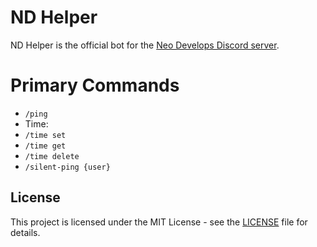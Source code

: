 # ND Helper
ND Helper is the official bot for the [Neo Develops Discord server](https://discord.com/invite/sSVDuawYpx). 

# Primary Commands
- `/ping`
- Time: 
 - `/time set`
 - `/time get`
 - `/time delete`
- `/silent-ping {user}`

## License
This project is licensed under the MIT License - see the [LICENSE]() file for details.